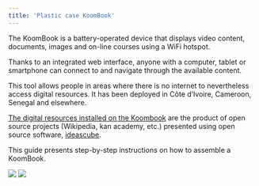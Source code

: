 ```yaml
---
title: 'Plastic case KoomBook'
---
```


The KoomBook is a battery-operated device that displays video content, documents, images and on-line courses using a WiFi hotspot.

Thanks to an integrated web interface, anyone with a computer, tablet or smartphone can connect to and navigate through the available content.

This tool allows people in areas where there is no internet to nevertheless access digital resources. It has been deployed in Côte d’Ivoire, Cameroon, Senegal and elsewhere.

[The digital resources installed on the Koombook](https://github.com/ideascube/ansiblecube) are the product of open source projects (Wikipedia, kan academy, etc.) presented using open source software, [ideascube](https://github.com/ideascube/ideascube).

This guide presents step-by-step instructions on how to assemble a KoomBook.

![](_MG_5345.JPG)
![](_MG_5328.JPG)